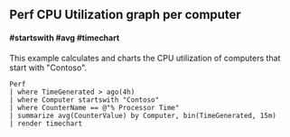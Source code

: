 ## Perf CPU Utilization graph per computer
#### #startswith #avg #timechart
<!-- article_id: 3107‎2017‏‎03827026 -->

This example calculates and charts the CPU utilization of computers that start with "Contoso".

```OQL
Perf
| where TimeGenerated > ago(4h)
| where Computer startswith "Contoso" 
| where CounterName == @"% Processor Time"
| summarize avg(CounterValue) by Computer, bin(TimeGenerated, 15m) 
| render timechart
```